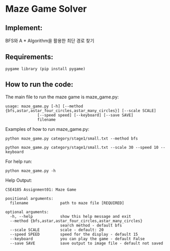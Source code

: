 # Maze Game Solver

## Implement:
BFS와 A * Algorithm을 활용한 최단 경로 찾기 

## Requirements:
```
pygame library (pip install pygame) 
```
## How to run the code:
The main file to run the maze game is maze_game.py:

```
usage: maze_game.py [-h] [--method {bfs,astar,astar_four_circles,astar_many_circles}] [--scale SCALE]
              [--speed speed] [--keyboard] [--save SAVE]
              filename
```

Examples of how to run maze_game.py:
```
python maze_game.py category/stage1/small.txt --method bfs
```
```
python maze_game.py category/stage1/small.txt --scale 30 --speed 10 --keyboard
```

For help run:
```
python maze_game.py -h
```
Help Output:
```
CSE4185 Assignment01: Maze Game

positional arguments:
  filename              path to maze file [REQUIRED]

optional arguments:
  -h, --help            show this help message and exit
  --method {bfs,astar,astar_four_circles,astar_many_circles}
                        search method - default bfs
  --scale SCALE         scale - default: 20
  --speed SPEED         speed for the display - default 15
  --keyboard            you can play the game - default False
  --save SAVE           save output to image file - default not saved
```

